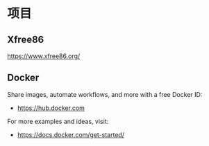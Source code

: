 # 项目  

## Xfree86  
<https://www.xfree86.org/>  

## Docker  
Share images, automate workflows, and more with a free Docker ID:  
- <https://hub.docker.com>  

For more examples and ideas, visit:  
- <https://docs.docker.com/get-started/>  
